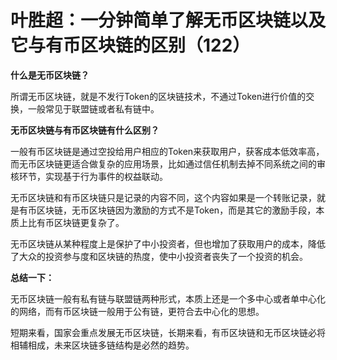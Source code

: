 # 叶胜超：一分钟简单了解无币区块链以及它与有币区块链的区别（122）

**什么是无币区块链？**



所谓无币区块链，就是不发行Token的区块链技术，不通过Token进行价值的交换，一般常见于联盟链或者私有链中。



**无币区块链与有币区块链有什么区别？**



一般有币区块链是通过空投给用户相应的Token来获取用户，获客成本低效率高，而无币区块链更适合做复杂的应用场景，比如通过信任机制去掉不同系统之间的审核环节，实现基于行为事件的权益联动。



无币区块链和有币区块链只是记录的内容不同，这个内容如果是一个转账记录，就是有币区块链，无币区块链因为激励的方式不是Token，而是其它的激励手段，本质上比有币区块链更复杂了。



无币区块链从某种程度上是保护了中小投资者，但也增加了获取用户的成本，降低了大众的投资参与度和区块链的热度，使中小投资者丧失了一个投资的机会。



**总结一下：**



无币区块链一般有私有链与联盟链两种形式，本质上还是一个多中心或者单中心化的网络，而有币区块链一般用于公有链，更符合去中心化的思想。



短期来看，国家会重点发展无币区块链，长期来看，有币区块链和无币区块链必将相辅相成，未来区块链多链结构是必然的趋势。
